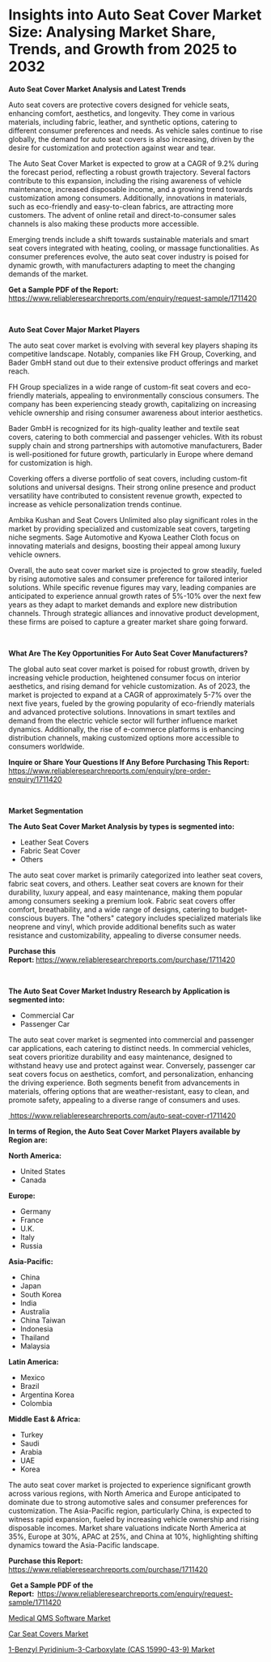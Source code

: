 <p><h1>Insights into Auto Seat Cover Market Size: Analysing Market Share, Trends, and Growth from 2025 to 2032</h1></p><p><strong>Auto Seat Cover Market Analysis and Latest Trends</strong></p>
<p><p>Auto seat covers are protective covers designed for vehicle seats, enhancing comfort, aesthetics, and longevity. They come in various materials, including fabric, leather, and synthetic options, catering to different consumer preferences and needs. As vehicle sales continue to rise globally, the demand for auto seat covers is also increasing, driven by the desire for customization and protection against wear and tear.</p><p>The Auto Seat Cover Market is expected to grow at a CAGR of 9.2% during the forecast period, reflecting a robust growth trajectory. Several factors contribute to this expansion, including the rising awareness of vehicle maintenance, increased disposable income, and a growing trend towards customization among consumers. Additionally, innovations in materials, such as eco-friendly and easy-to-clean fabrics, are attracting more customers. The advent of online retail and direct-to-consumer sales channels is also making these products more accessible. </p><p>Emerging trends include a shift towards sustainable materials and smart seat covers integrated with heating, cooling, or massage functionalities. As consumer preferences evolve, the auto seat cover industry is poised for dynamic growth, with manufacturers adapting to meet the changing demands of the market.</p></p>
<p><strong>Get a Sample PDF of the Report:&nbsp;</strong> <a href="https://www.reliableresearchreports.com/enquiry/request-sample/1711420?utm_campaign=120&utm_medium=2&utm_source=Github&utm_content=ia&utm_term=10012025&utm_id=auto-seat-cover">https://www.reliableresearchreports.com/enquiry/request-sample/1711420</a></p>
<p>&nbsp;</p>
<p><strong>Auto Seat Cover Major Market Players</strong></p>
<p><p>The auto seat cover market is evolving with several key players shaping its competitive landscape. Notably, companies like FH Group, Coverking, and Bader GmbH stand out due to their extensive product offerings and market reach. </p><p>FH Group specializes in a wide range of custom-fit seat covers and eco-friendly materials, appealing to environmentally conscious consumers. The company has been experiencing steady growth, capitalizing on increasing vehicle ownership and rising consumer awareness about interior aesthetics.</p><p>Bader GmbH is recognized for its high-quality leather and textile seat covers, catering to both commercial and passenger vehicles. With its robust supply chain and strong partnerships with automotive manufacturers, Bader is well-positioned for future growth, particularly in Europe where demand for customization is high.</p><p>Coverking offers a diverse portfolio of seat covers, including custom-fit solutions and universal designs. Their strong online presence and product versatility have contributed to consistent revenue growth, expected to increase as vehicle personalization trends continue.</p><p>Ambika Kushan and Seat Covers Unlimited also play significant roles in the market by providing specialized and customizable seat covers, targeting niche segments. Sage Automotive and Kyowa Leather Cloth focus on innovating materials and designs, boosting their appeal among luxury vehicle owners.</p><p>Overall, the auto seat cover market size is projected to grow steadily, fueled by rising automotive sales and consumer preference for tailored interior solutions. While specific revenue figures may vary, leading companies are anticipated to experience annual growth rates of 5%-10% over the next few years as they adapt to market demands and explore new distribution channels. Through strategic alliances and innovative product development, these firms are poised to capture a greater market share going forward.</p></p>
<p>&nbsp;</p>
<p><strong>What Are The Key Opportunities For Auto Seat Cover Manufacturers?</strong></p>
<p><p>The global auto seat cover market is poised for robust growth, driven by increasing vehicle production, heightened consumer focus on interior aesthetics, and rising demand for vehicle customization. As of 2023, the market is projected to expand at a CAGR of approximately 5-7% over the next five years, fueled by the growing popularity of eco-friendly materials and advanced protective solutions. Innovations in smart textiles and demand from the electric vehicle sector will further influence market dynamics. Additionally, the rise of e-commerce platforms is enhancing distribution channels, making customized options more accessible to consumers worldwide.</p></p>
<p><strong>Inquire or Share Your Questions If Any Before Purchasing This Report:</strong> <a href="https://www.reliableresearchreports.com/enquiry/pre-order-enquiry/1711420?utm_campaign=120&utm_medium=2&utm_source=Github&utm_content=ia&utm_term=10012025&utm_id=auto-seat-cover">https://www.reliableresearchreports.com/enquiry/pre-order-enquiry/1711420</a></p>
<p>&nbsp;</p>
<p><strong>Market Segmentation</strong></p>
<p><strong>The Auto Seat Cover Market Analysis by types is segmented into:</strong></p>
<p><ul><li>Leather Seat Covers</li><li>Fabric Seat Cover</li><li>Others</li></ul></p>
<p><p>The auto seat cover market is primarily categorized into leather seat covers, fabric seat covers, and others. Leather seat covers are known for their durability, luxury appeal, and easy maintenance, making them popular among consumers seeking a premium look. Fabric seat covers offer comfort, breathability, and a wide range of designs, catering to budget-conscious buyers. The "others" category includes specialized materials like neoprene and vinyl, which provide additional benefits such as water resistance and customizability, appealing to diverse consumer needs.</p></p>
<p><strong>Purchase this Report:&nbsp;</strong><a href="https://www.reliableresearchreports.com/purchase/1711420?utm_campaign=120&utm_medium=2&utm_source=Github&utm_content=ia&utm_term=10012025&utm_id=auto-seat-cover">https://www.reliableresearchreports.com/purchase/1711420</a></p>
<p>&nbsp;</p>
<p><strong>The Auto Seat Cover Market Industry Research by Application is segmented into:</strong></p>
<p><ul><li>Commercial Car</li><li>Passenger Car</li></ul></p>
<p><p>The auto seat cover market is segmented into commercial and passenger car applications, each catering to distinct needs. In commercial vehicles, seat covers prioritize durability and easy maintenance, designed to withstand heavy use and protect against wear. Conversely, passenger car seat covers focus on aesthetics, comfort, and personalization, enhancing the driving experience. Both segments benefit from advancements in materials, offering options that are weather-resistant, easy to clean, and promote safety, appealing to a diverse range of consumers and uses.</p></p>
<p><a href="https://www.reliableresearchreports.com/auto-seat-cover-r1711420?utm_campaign=120&utm_medium=2&utm_source=Github&utm_content=ia&utm_term=10012025&utm_id=auto-seat-cover">&nbsp;https://www.reliableresearchreports.com/auto-seat-cover-r1711420</a></p>
<p><strong>In terms of Region, the Auto Seat Cover Market Players available by Region are:</strong></p>
<p>
    <p> <strong> North America: </strong>
        <ul>
            <li>United States</li>
            <li>Canada</li>
        </ul>
        </p> 
    <p> <strong> Europe: </strong>
        <ul>
            <li>Germany</li>
            <li>France</li>
            <li>U.K.</li>
            <li>Italy</li>
            <li>Russia</li>
        </ul>
        </p> 
    <p> <strong> Asia-Pacific: </strong>
        <ul>
            <li>China</li>
            <li>Japan</li>
            <li>South Korea</li>
            <li>India</li>
            <li>Australia</li>
            <li>China Taiwan</li>
            <li>Indonesia</li>
            <li>Thailand</li>
            <li>Malaysia</li>
        </ul>
        </p> 
    <p> <strong> Latin America: </strong>
        <ul>
            <li>Mexico</li>
            <li>Brazil</li>
            <li>Argentina Korea</li>
            <li>Colombia</li>
        </ul>
        </p> 
    <p> <strong> Middle East & Africa: </strong>
        <ul>
            <li>Turkey</li>
            <li>Saudi</li>
            <li>Arabia</li>
            <li>UAE</li>
            <li>Korea</li>
        </ul>
    </p>
    </p>
<p><p>The auto seat cover market is projected to experience significant growth across various regions, with North America and Europe anticipated to dominate due to strong automotive sales and consumer preferences for customization. The Asia-Pacific region, particularly China, is expected to witness rapid expansion, fueled by increasing vehicle ownership and rising disposable incomes. Market share valuations indicate North America at 35%, Europe at 30%, APAC at 25%, and China at 10%, highlighting shifting dynamics toward the Asia-Pacific landscape.</p></p>
<p><strong>Purchase this Report: </strong><a href="https://www.reliableresearchreports.com/purchase/1711420?utm_campaign=120&utm_medium=2&utm_source=Github&utm_content=ia&utm_term=10012025&utm_id=auto-seat-cover">https://www.reliableresearchreports.com/purchase/1711420</a></p>
<p>&nbsp;<strong>Get a Sample PDF of the Report:&nbsp;&nbsp;</strong><a href="https://www.reliableresearchreports.com/enquiry/request-sample/1711420?utm_campaign=120&utm_medium=2&utm_source=Github&utm_content=ia&utm_term=10012025&utm_id=auto-seat-cover">https://www.reliableresearchreports.com/enquiry/request-sample/1711420</a></p>
<p><strong></strong></p>
<p><p><a href="https://github.com/DianaWilson796/Market-Research-Report-List-1/blob/main/medical-qms-software-market.md?utm_campaign=120&utm_medium=2&utm_source=Github&utm_content=ia&utm_term=10012025&utm_id=auto-seat-cover">Medical QMS Software Market</a></p><p><a href="https://github.com/maclarensidney/Market-Research-Report-List-1/blob/main/car-seat-covers-market.md?utm_campaign=120&utm_medium=2&utm_source=Github&utm_content=ia&utm_term=10012025&utm_id=auto-seat-cover">Car Seat Covers Market</a></p><p><a href="https://github.com/joannesouthgate/Market-Research-Report-List-5/blob/main/1-benzyl-pyridinium-3-carboxylate-cas-15990-43-9-market.md?utm_campaign=120&utm_medium=2&utm_source=Github&utm_content=ia&utm_term=10012025&utm_id=auto-seat-cover">1-Benzyl Pyridinium-3-Carboxylate (CAS 15990-43-9) Market</a></p></p>